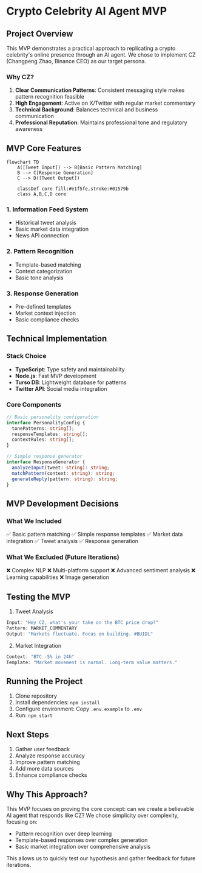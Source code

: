 # Crypto Celebrity AI Agent MVP

## Project Overview
This MVP demonstrates a practical approach to replicating a crypto celebrity's online presence through an AI agent. We chose to implement CZ (Changpeng Zhao, Binance CEO) as our target persona.

### Why CZ?
1. **Clear Communication Patterns**: Consistent messaging style makes pattern recognition feasible
2. **High Engagement**: Active on X/Twitter with regular market commentary
3. **Technical Background**: Balances technical and business communication
4. **Professional Reputation**: Maintains professional tone and regulatory awareness

## MVP Core Features

```mermaid
flowchart TD
    A([Tweet Input]) --> B[Basic Pattern Matching]
    B --> C[Response Generation]
    C --> D([Tweet Output])
    
    classDef core fill:#e1f5fe,stroke:#01579b
    class A,B,C,D core
```

### 1. Information Feed System
- Historical tweet analysis
- Basic market data integration
- News API connection

### 2. Pattern Recognition
- Template-based matching
- Context categorization
- Basic tone analysis

### 3. Response Generation
- Pre-defined templates
- Market context injection
- Basic compliance checks

## Technical Implementation

### Stack Choice
- **TypeScript**: Type safety and maintainability
- **Node.js**: Fast MVP development
- **Turso DB**: Lightweight database for patterns
- **Twitter API**: Social media integration

### Core Components
```typescript
// Basic personality configuration
interface PersonalityConfig {
  tonePatterns: string[];
  responseTemplates: string[];
  contextRules: string[];
}

// Simple response generator
interface ResponseGenerator {
  analyzeInput(tweet: string): string;
  matchPattern(context: string): string;
  generateReply(pattern: string): string;
}
```

## MVP Development Decisions

### What We Included
✅ Basic pattern matching
✅ Simple response templates
✅ Market data integration
✅ Tweet analysis
✅ Response generation

### What We Excluded (Future Iterations)
❌ Complex NLP
❌ Multi-platform support
❌ Advanced sentiment analysis
❌ Learning capabilities
❌ Image generation

## Testing the MVP

1. Tweet Analysis
```typescript
Input: "Hey CZ, what's your take on the BTC price drop?"
Pattern: MARKET_COMMENTARY
Output: "Markets fluctuate. Focus on building. #BUIDL"
```

2. Market Integration
```typescript
Context: "BTC -5% in 24h"
Template: "Market movement is normal. Long-term value matters."
```

## Running the Project
1. Clone repository
2. Install dependencies: `npm install`
3. Configure environment: Copy `.env.example` to `.env`
4. Run: `npm start`

## Next Steps
1. Gather user feedback
2. Analyze response accuracy
3. Improve pattern matching
4. Add more data sources
5. Enhance compliance checks

## Why This Approach?
This MVP focuses on proving the core concept: can we create a believable AI agent that responds like CZ? We chose simplicity over complexity, focusing on:
- Pattern recognition over deep learning
- Template-based responses over complex generation
- Basic market integration over comprehensive analysis

This allows us to quickly test our hypothesis and gather feedback for future iterations. 